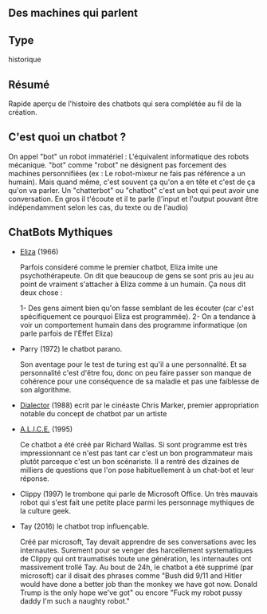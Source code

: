 Des machines qui parlent
-----------------------

Type
----

historique

Résumé
------

Rapide aperçu de l'histoire des chatbots qui sera complétée au fil de la création.

C'est quoi un chatbot ?
---------------------

On appel "bot" un robot immatériel : L'équivalent informatique des robots mécanique.
"bot"  comme "robot" ne désignent pas forcement des machines personnifiées (ex  : Le robot-mixeur ne fais pas référence a un humain).
Mais quand même, c'est souvent ça qu'on a en tête et c'est de ça qu'on va parler.
Un "chatterbot" ou "chatbot" c'est un bot qui peut avoir une conversation.
En gros il t'écoute et il te parle (l'input et l'output pouvant être indépendamment selon les cas, du texte ou de l'audio)

ChatBots Mythiques
-----------------

-   [Eliza](http://eliza.levillage.org/index.html) (1966)

    Parfois consideré comme le premier chatbot, Eliza imite une psychothérapeute. On dit que beaucoup de gens se sont pris au jeu au point de vraiment s'attacher à Eliza comme à un humain. Ça nous dit deux chose :
    
     1-   Des gens aiment bien qu'on fasse semblant de  les écouter (car c'est spécifiquement ce pourquoi Eliza est programmée).
     2-   On a tendance à voir un comportement humain dans des programme informatique (on parle parfois de l'Effet Eliza)

-   Parry (1972) le chatbot parano.

    Son aventage pour le test de turing est qu'il a une personnalité. Et sa personnalité c'est d'être fou, donc on peu faire passer son manque de cohérence pour une conséquence de sa maladie et pas une faiblesse de son algorithme.

-   [Dialector](http://dialector.poptronics.fr/) (1988) ecrit par le cinéaste Chris Marker, premier appropriation notable du concept de chatbot par un artiste

-   [A.L.I.C.E.](http://sheepridge.pandorabots.com/pandora/talk?botid=b69b8d517e345aba&skin=custom_iframe) (1995)

    Ce chatbot a été créé par Richard Wallas. Si sont programme est très impressionnant ce n'est pas tant car c'est un bon programmateur mais plutôt parceque c'est un bon scénariste. Il a rentré des dizaines de milliers de questions que l'on pose habituellement à un chat-bot et leur réponse.

-   Clippy (1997) le trombone qui parle de Microsoft Office. Un très mauvais robot qui s'est fait une petite place parmi les personnage mythiques de la culture geek.

-   Tay (2016) le chatbot trop influençable.

    Créé par microsoft, Tay devait apprendre de ses conversations avec les internautes. Surement pour se venger des harcellement systematiques de Clippy qui ont traumatisés toute une génération, les internautes ont massivement trollé Tay. Au bout de 24h, le chatbot a été supprimé (par microsoft) car il disait des phrases comme "Bush did 9/11 and Hitler would have done a better job than the monkey we have got now. Donald Trump is the only hope we've got" ou encore "Fuck my robot pussy daddy I'm such a naughty robot."

